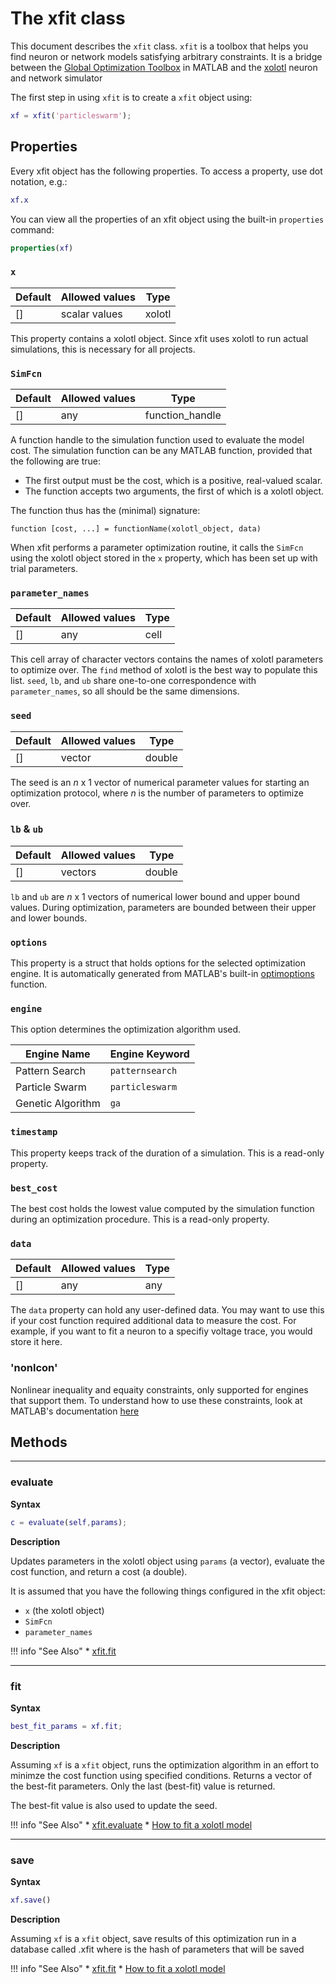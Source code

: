 # The xfit class



This document describes the `xfit` class. `xfit` is a toolbox that helps you find neuron or network models satisfying arbitrary constraints. It is a bridge 
between the [Global Optimization Toolbox](https://www.mathworks.com/products/global-optimization.html) in MATLAB and the [xolotl](https://go.brandeis.edu/xolotl) neuron and network simulator 

The first step in using `xfit` is to create a `xfit` object using:

```matlab
xf = xfit('particleswarm');
```

## Properties

Every xfit object has the following properties.
To access a property, use dot notation, e.g.:

```matlab
xf.x
```

You can view all the properties of an xfit object
using the built-in `properties` command:

```matlab
properties(xf)
```

### `x`

| Default | Allowed values | Type |
| ------- | ----- | ----- |
| []  |    scalar values | xolotl | 

This property contains a xolotl object. Since xfit uses
xolotl to run actual simulations, this is necessary for all projects. 

### `SimFcn`

| Default | Allowed values | Type |
| ------- | ----- | ----- |
| []  |    any | function_handle | 

A function handle to the simulation function used to evaluate the model cost.
The simulation function can be any MATLAB function,
provided that the following are true:

* The first output must be the cost, which is a positive, real-valued scalar.
* The function accepts two arguments, the first of which is a xolotl object.

The function thus has the (minimal) signature:

```
function [cost, ...] = functionName(xolotl_object, data)
```

When xfit performs a parameter optimization routine,
it calls the `SimFcn` using the xolotl object stored in the `x` property, which has been set up with trial parameters.

### `parameter_names`

| Default | Allowed values | Type |
| ------- | ----- | ----- |
| []  |    any | cell | 

This cell array of character vectors contains the names of xolotl parameters to optimize over.
The `find` method of xolotl is the best way to populate this list.
`seed`, `lb`, and `ub` share one-to-one correspondence with `parameter_names`, so all should be the same dimensions.

### `seed`

| Default | Allowed values | Type |
| ------- | ----- | ----- |
| []  |    vector | double | 

The seed is an $n$ x 1 vector of numerical parameter values
for starting an optimization protocol,
where $n$ is the number of parameters to optimize over.

### `lb` & `ub`

| Default | Allowed values | Type |
| ------- | ----- | ----- |
| []  |    vectors | double | 

`lb` and `ub` are $n$ x 1 vectors of numerical lower bound and upper bound values. During optimization, parameters are bounded between their upper and lower bounds.

### `options`



This property is a struct that holds options for the selected optimization engine. It is automatically generated from MATLAB's built-in [optimoptions](https://www.mathworks.com/help/optim/ug/optimization-options-reference.html) function.


### `engine`

This option determines the optimization algorithm used.

| Engine Name | Engine Keyword |
| ----------- | -------------- |
| Pattern Search | `patternsearch` |
| Particle Swarm | `particleswarm` |
| Genetic Algorithm | `ga` |

### `timestamp`
This property keeps track of the duration of a simulation. This is a read-only property. 

### `best_cost`


The best cost holds the lowest value computed by the simulation function during an optimization procedure. This is a read-only property. 

### `data`

| Default | Allowed values | Type |
| ------- | ----- | ----- |
| []  |    any | any | 

The `data` property can hold any user-defined data. You may want to use this if your cost function required additional data to measure the cost. For example, if you want to fit a neuron to a specifiy voltage trace, you would store it here. 


### 'nonlcon'

Nonlinear inequality and equaity constraints, only supported for engines that support them. To understand how to use these constraints, look at MATLAB's documentation [here](https://www.mathworks.com/help/optim/ug/nonlinear-constraints.html)


## Methods

-------

### evaluate

**Syntax**

```matlab
c = evaluate(self,params);
```

**Description**

Updates parameters in the xolotl object using
`params` (a vector), evaluate the cost function,
and return a cost (a double).

It is assumed that you have the following things
configured in the xfit object:

- `x` (the xolotl object)
- `SimFcn`
- `parameter_names`



!!! info "See Also"
    * [xfit.fit](../xfit/#fit)



-------

### fit

**Syntax**

```matlab
best_fit_params = xf.fit;
```

**Description**

Assuming `xf` is a `xfit` object, runs the optimization 
algorithm in an effort to minimze the cost function using 
specified conditions. Returns a vector of the best-fit
parameters. Only the last (best-fit) value is returned. 

The best-fit value is also used to update the seed.



!!! info "See Also"
    * [xfit.evaluate](../xfit/#evaluate)
    * [How to fit a xolotl model](https://xolotl.readthedocs.io/en/master/how-to/fit-parameters/)



-------

### save

**Syntax**

```matlab
xf.save()
```

**Description**

Assuming `xf` is a `xfit` object, save results of 
this optimization run in a database called <hash>.xfit
where <hash> is the hash of parameters that will be saved




!!! info "See Also"
    * [xfit.fit](../xfit/#fit)
    * [How to fit a xolotl model](https://xolotl.readthedocs.io/en/master/how-to/fit-parameters/)

